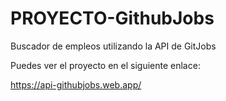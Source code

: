 # PROYECTO-GithubJobs

Buscador de empleos utilizando la API de GitJobs

Puedes ver el proyecto en el siguiente enlace:

https://api-githubjobs.web.app/
